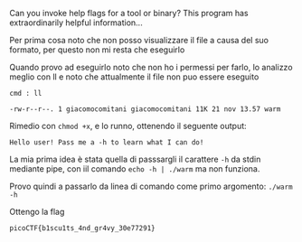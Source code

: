 Can you invoke help flags for a tool or binary? This program has extraordinarily helpful information...

Per prima cosa noto che non posso visualizzare il file a causa del suo formato, per questo non mi resta che eseguirlo

Quando provo ad eseguirlo noto che non ho i permessi per farlo, lo analizzo meglio con ll e noto che attualmente il file non puo essere eseguito

```
cmd : ll 

-rw-r--r--. 1 giacomocomitani giacomocomitani 11K 21 nov 13.57 warm
```

Rimedio con `chmod +x`, e lo runno, ottenendo il seguente output:

`Hello user! Pass me a -h to learn what I can do!`

La mia prima idea è stata quella di passsargli il carattere `-h` da stdin mediante pipe, con iil comando `echo -h | ./warm` ma non funziona.

Provo quindi a passarlo da linea di comando come primo argomento: `./warm -h`

Ottengo la flag 

    picoCTF{b1scu1ts_4nd_gr4vy_30e77291}

